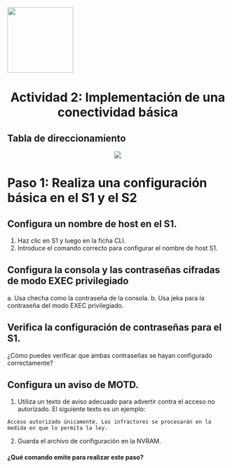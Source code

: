<p align="left">
  <img src="https://semanadelcannabis.cayetano.edu.pe/assets/img/logo-upch.png" width="150">
  <h1 align="center">Actividad 2: Implementación de una conectividad básica</h1>
</p>

## Tabla de direccionamiento
<p align= "center">
  <img src="https://github.com/EdwinJaraOFC/CDRGrupo5/assets/150296803/221dd40d-eb2a-4ea4-b5db-2210989b9c47">
</p>

# Paso 1: Realiza una configuración básica en el S1 y el S2
## Configura un nombre de host en el S1.
1. Haz clic en S1 y luego en la ficha CLI.
2. Introduce el comando correcto para configurar el nombre de host S1.

## Configura la consola y las contraseñas cifradas de modo EXEC privilegiado
a. Usa checha como la contraseña de la consola.
b. Usa jeka para la contraseña del modo EXEC privilegiado.

## Verifica la configuración de contraseñas para el S1.
¿Cómo puedes verificar que ambas contraseñas se hayan configurado correctamente?

## Configura un aviso de MOTD.
1. Utiliza un texto de aviso adecuado para advertir contra el acceso no autorizado. El siguiente texto es
un ejemplo:
```
Acceso autorizado únicamente. Los infractores se procesarán en la medida en que lo permita la ley.
```
2. Guarda el archivo de configuración en la NVRAM.

#### ¿Qué comando emite para realizar este paso?
